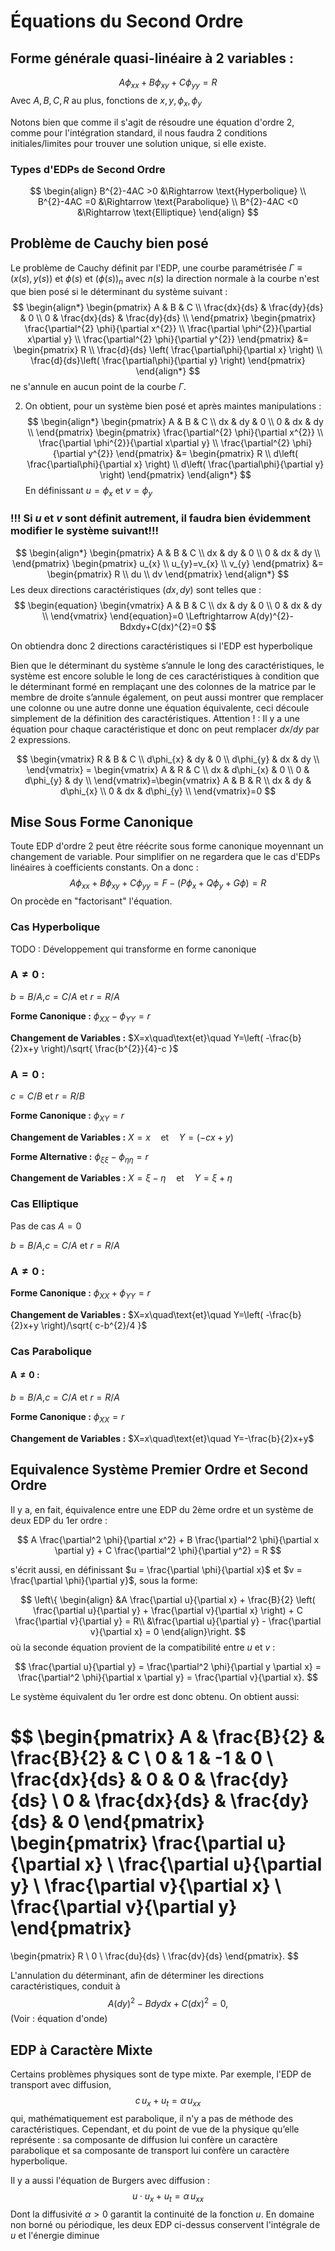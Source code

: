 # Équations du Second Ordre

## Forme générale quasi-linéaire à 2 variables :
$$
A \phi_{xx} +B \phi_{xy}+C \phi_{yy}=R
$$
Avec $A,B,C,R$ au plus, fonctions de $x,y,\phi_{x},\phi_{y}$

Notons bien que comme il s'agit de résoudre une équation d'ordre 2, comme pour l'intégration standard, il nous faudra 2 conditions initiales/limites pour trouver une solution unique, si elle existe.

### Types d'EDPs de Second Ordre
$$
\begin{align}
B^{2}-4AC >0 &\Rightarrow \text{Hyperbolique} \\
B^{2}-4AC =0 &\Rightarrow \text{Parabolique}   \\
B^{2}-4AC <0 &\Rightarrow \text{Elliptique} 
\end{align}
$$

## Problème de Cauchy bien posé

Le problème de Cauchy définit par l'EDP, une courbe paramétrisée $\Gamma \equiv(x(s),y(s))$ et $\phi(s)$ et $(\phi(s))_{n}$ avec $n(s)$ la direction normale à la courbe n'est que bien posé si le déterminant du système suivant :
$$
\begin{align*} \begin{pmatrix} A & B & C \\ \frac{dx}{ds} & \frac{dy}{ds} & 0 \\ 0 & \frac{dx}{ds} & \frac{dy}{ds} \\ \end{pmatrix} \begin{pmatrix} \frac{\partial^{2} \phi}{\partial x^{2}} \\ \frac{\partial \phi^{2}}{\partial x\partial y}  \\ \frac{\partial^{2} \phi}{\partial y^{2}} \end{pmatrix} &= \begin{pmatrix} R \\ \frac{d}{ds} \left( \frac{\partial\phi}{\partial x} \right) \\ \frac{d}{ds}\left( \frac{\partial\phi}{\partial y} \right) \end{pmatrix} \end{align*}
$$
ne s'annule en aucun point de la courbe $\Gamma$.

2. On obtient, pour un système bien posé et après maintes manipulations :
$$
\begin{align*} \begin{pmatrix} A & B & C \\ dx & dy & 0 \\ 0 & dx & dy \\ \end{pmatrix} \begin{pmatrix} \frac{\partial^{2} \phi}{\partial x^{2}} \\ \frac{\partial \phi^{2}}{\partial x\partial y}  \\ \frac{\partial^{2} \phi}{\partial y^{2}} \end{pmatrix} &= \begin{pmatrix} R \\ d\left( \frac{\partial\phi}{\partial x} \right) \\ d\left( \frac{\partial\phi}{\partial y} \right) \end{pmatrix} \end{align*}
$$
En définissant $u=\phi_{x}$ et $v=\phi_{y}$
### !!! Si $u$ et $v$ sont définit autrement, il faudra bien évidemment modifier le système suivant!!!

$$
\begin{align*} \begin{pmatrix} A & B & C \\ dx & dy & 0 \\ 0 & dx & dy \\ \end{pmatrix} \begin{pmatrix} u_{x} \\ u_{y}=v_{x}  \\ v_{y} \end{pmatrix} &= \begin{pmatrix} R \\ du \\ dv \end{pmatrix} \end{align*}
$$
Les deux directions caractéristiques $(dx,dy)$ sont telles que :
$$
\begin{equation} \begin{vmatrix} A & B & C \\ dx & dy & 0 \\ 0 & dx & dy \\ \end{vmatrix} \end{equation}=0 \Leftrightarrow A(dy)^{2}-Bdxdy+C(dx)^{2}=0
$$

On obtiendra donc 2 directions caractéristiques si l'EDP est hyperbolique

Bien que le déterminant du système s’annule le long des caractéristiques,
le système est encore soluble le long de ces caractéristiques à condition que le déterminant formé en remplaçant une des colonnes de la matrice par le membre de droite s’annule également, on peut aussi montrer que remplacer une colonne ou une autre donne une équation équivalente, ceci découle simplement de la définition des caractéristiques. Attention ! : Il y a une équation pour chaque caractéristique et donc on peut remplacer $dx/dy$ par $2$ expressions.

$$
\begin{vmatrix} R & B & C \\ d\phi_{x} & dy & 0 \\ d\phi_{y} & dx & dy \\ \end{vmatrix} = \begin{vmatrix} A & R & C \\ dx & d\phi_{x} & 0 \\ 0 & d\phi_{y} & dy \\ \end{vmatrix}=\begin{vmatrix} A & B & R \\ dx & dy & d\phi_{x} \\ 0 & dx & d\phi_{y} \\ \end{vmatrix}=0
$$

## Mise Sous Forme Canonique

Toute EDP d'ordre $2$ peut être réécrite sous forme canonique moyennant un changement de variable. Pour simplifier on ne regardera que le cas d'EDPs linéaires à coefficients constants. On a donc :
$$
A\phi_{xx}+B\phi_{xy}+C\phi_{yy}=F-(P\phi_{x}+Q\phi_{y}+G\phi)=R
$$
On procède en "factorisant" l'équation.
### Cas Hyperbolique
TODO : Développement qui transforme en forme canonique
### A$\neq 0$ :

$b=B/A$,$c=C/A$ et $r=R/A$

**Forme Canonique :** $\phi_{XX}-\phi_{YY}=r$

**Changement de Variables :** $X=x\quad\text{et}\quad Y=\left( -\frac{b}{2}x+y \right)/\sqrt{ \frac{b^{2}}{4}-c }$
### A$= 0$ :

$c=C/B$ et $r=R/B$

**Forme Canonique :** $\phi_{XY}=r$

**Changement de Variables :** $X=x\quad\text{et}\quad Y=(-cx+y)$


**Forme Alternative :** $\phi_{\xi \xi}-\phi_{\eta \eta}=r$

**Changement de Variables :** $X=\xi-\eta \quad\text{et}\quad Y=\xi+\eta$

### Cas Elliptique

Pas de cas $A=0$

$b=B/A$,$c=C/A$ et $r=R/A$
### A$\neq 0$ :

**Forme Canonique :** $\phi_{XX}+\phi_{YY}=r$

**Changement de Variables :** $X=x\quad\text{et}\quad Y=\left( -\frac{b}{2}x+y \right)/\sqrt{ c-b^{2}/4 }$

### Cas Parabolique

#### A$\neq 0$ :

$b=B/A$,$c=C/A$ et $r=R/A$

**Forme Canonique :** $\phi_{XX}=r$

**Changement de Variables :** $X=x\quad\text{et}\quad Y=-\frac{b}{2}x+y$


## Equivalence Système Premier Ordre et Second Ordre

Il y a, en fait, équivalence entre une EDP du 2ème ordre et un système de deux EDP du 1er ordre :

$$
A \frac{\partial^2 \phi}{\partial x^2} + B \frac{\partial^2 \phi}{\partial x \partial y} + C \frac{\partial^2 \phi}{\partial y^2} = R
$$

s'écrit aussi, en définissant $u = \frac{\partial \phi}{\partial x}$ et $v = \frac{\partial \phi}{\partial y}$, sous la forme:

$$
\left\{
\begin{align}
&A \frac{\partial u}{\partial x} + \frac{B}{2} \left( \frac{\partial u}{\partial y} + \frac{\partial v}{\partial x} \right) + C \frac{\partial v}{\partial y} = R\\
&\frac{\partial u}{\partial y} - \frac{\partial v}{\partial x} = 0
\end{align}\right.
$$
où la seconde équation provient de la compatibilité entre $u$ et $v$ :

$$ 
\frac{\partial u}{\partial y} = \frac{\partial^2 \phi}{\partial y \partial x} = \frac{\partial^2 \phi}{\partial x \partial y} = \frac{\partial v}{\partial x}.
$$

Le système équivalent du 1er ordre est donc obtenu. On obtient aussi:

$$ 
\begin{pmatrix}
A & \frac{B}{2} & \frac{B}{2} & C \\
0 & 1 & -1 & 0 \\
\frac{dx}{ds} & 0 & 0 & \frac{dy}{ds} \\
0 & \frac{dx}{ds} & \frac{dy}{ds} & 0
\end{pmatrix}
\begin{pmatrix}
\frac{\partial u}{\partial x} \\
\frac{\partial u}{\partial y} \\
\frac{\partial v}{\partial x} \\
\frac{\partial v}{\partial y}
\end{pmatrix}
=
\begin{pmatrix}
R \\
0 \\
\frac{du}{ds} \\
\frac{dv}{ds}
\end{pmatrix}.
$$


L'annulation du déterminant, afin de déterminer les directions caractéristiques, conduit à
$$
A (dy)^2 - B dy dx + C (dx)^2 = 0,
$$
(Voir : équation d'onde)

## EDP à Caractère Mixte
Certains problèmes physiques sont de type mixte. Par exemple, l'EDP de transport avec diffusion,
$$
c\,u_{x}+u_{t}=\alpha\,u_{xx}
$$
qui, mathématiquement est parabolique, il n'y a pas de méthode des caractéristiques. Cependant, et du point de vue de la physique qu’elle représente : sa composante de diffusion lui confère un caractère parabolique et sa composante de transport lui confère un caractère hyperbolique.

Il y a aussi l'équation de Burgers avec diffusion :
$$
u\cdot u_{x}+u_{t}=\alpha\,u_{xx}
$$
Dont la diffusivité $\alpha>0$ garantit la continuité de la fonction $u$.
En domaine non borné ou périodique, les deux EDP ci-dessus conservent l'intégrale de $u$ et l'énergie diminue

